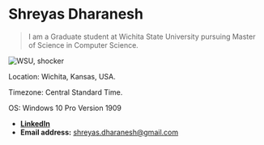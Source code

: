
# Shreyas Dharanesh

> I am a Graduate student at Wichita State University
pursuing Master of Science in Computer Science.

![WSU, shocker](https://external-content.duckduckgo.com/iu/?u=https%3A%2F%2Fwww.topmastersinhealthcare.com%2Fwp-content%2Fuploads%2F2015%2F03%2FWichita-State-University-Masters-in-Healthcare-Administration.jpg&f=1&nofb=1)

Location: Wichita, Kansas, USA.

Timezone: Central Standard Time.

OS: Windows 10 Pro Version 1909

+ **[LinkedIn](https://www.linkedin.com/in/shreyas-dharanesh-80252656
"Shreyas Dharanesh's Profile")**
+ **Email address:** <shreyas.dharanesh@gmail.com>
